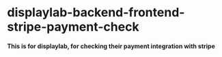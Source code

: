 # displaylab-backend-frontend-stripe-payment-check

#### This is for displaylab, for checking their payment integration with stripe
